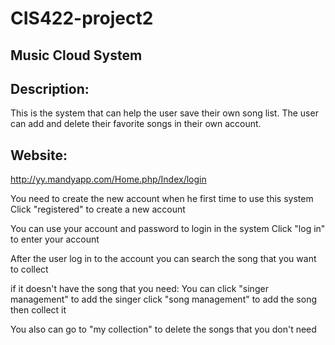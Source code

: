 # CIS422-project2

## Music Cloud System
 
## Description:
  This is the system that can help the user save their own song list. The user can add and delete their favorite songs in their own account.
  
## Website:
  http://yy.mandyapp.com/Home.php/Index/login
  
 You need to create the new account when he first time to use this system
   Click "registered" to create a new account
   
 You can use your account and password to login in the system
   Click "log in" to enter your account
   
 After the user log in to the account
   you can search the song that you want to collect
   
   if it doesn't have the song that you need:
       You can click "singer management" to add the singer
               click "song management" to add the song
               then collect it
               
   You also can go to "my collection" to delete the songs that you don't need

